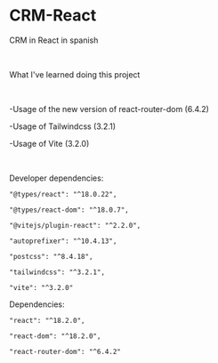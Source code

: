 # CRM-React

CRM in React in spanish

​

What I've learned doing this project

​

-Usage of the new version of react-router-dom (6.4.2)

-Usage of Tailwindcss (3.2.1)

-Usage of Vite (3.2.0)

​

Developer dependencies: 

    "@types/react": "^18.0.22",
    
    "@types/react-dom": "^18.0.7",

    "@vitejs/plugin-react": "^2.2.0",

    "autoprefixer": "^10.4.13",

    "postcss": "^8.4.18",

    "tailwindcss": "^3.2.1",

    "vite": "^3.2.0"

Dependencies:

    "react": "^18.2.0",

    "react-dom": "^18.2.0",

    "react-router-dom": "^6.4.2"
